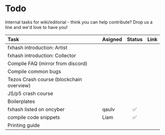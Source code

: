 # Todo

Internal tasks for wiki/editorial - think you can help contribute? Drop us a line and we'd love to have you! 

| Task                                     | Asigned | Status | Link |
| :--------------------------------------- | :------ | :----: | :--- |
| fxhash introduction: Artist              |
| fxhash introduction: Collector           |
| Compile FAQ (mirror from discord)        |
| Compile common bugs                      |
| Tezos Crash course (blockchain overview) |
| JS/p5 crash course                       |
| Boilerplates                             |
| fxhash listed on oncyber                 | qaulv   | ✅      |
| compile code snippets                    | Liam    | ✅      |
| Printing guide                             |
